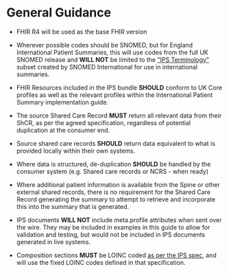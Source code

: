 # General Guidance

 * FHIR R4 will be used as the base FHIR version
 
 * Wherever possible codes should be SNOMED, but for England International Patient Summaries, this will use codes from the full UK SNOMED release and **WILL NOT** be limited to the ["IPS Terminology"](https://www.snomed.org/international-patient-summary-terminology) subset created by SNOMED International for use in international summaries.

 * FHIR Resources included in the IPS bundle **SHOULD** conform to UK Core profiles as well as the relevant profiles within the International Patient Summary implementation guide.

* The source Shared Care Record **MUST** return all relevant data from their ShCR, as per the agreed specification, regardless of potential duplication at the consumer end.

* Source shared care records **SHOULD** return data equivalent to what is provided locally within their own systems.

* Where data is structured, de-duplication **SHOULD** be handled by the consumer system (e.g. Shared care records or NCRS - when ready)

* Where additional patient information is available from the Spine or other external shared records, there is no requirement for the Shared Care Record generating the summary to attempt to retrieve and incorporate this into the summary that is generated.

* IPS documents **WILL NOT** include meta.profile attributes when sent over the wire. They may be included in examples in this guide to allow for validation and testing, but would not be included in IPS documents generated in live systems.

* Composition sections **MUST** be LOINC coded [as per the IPS spec](https://build.fhir.org/ig/HL7/fhir-ips/StructureDefinition-Composition-uv-ips.html), and will use the fixed LOINC codes defined in that specification.